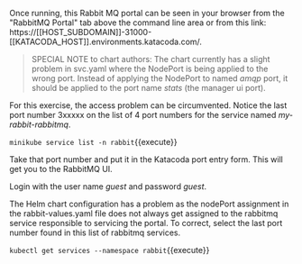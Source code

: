 Once running, this Rabbit MQ portal can be seen in your browser from the "RabbitMQ Portal" tab above the command line area or from this link: https://[[HOST_SUBDOMAIN]]-31000-[[KATACODA_HOST]].environments.katacoda.com/.

> SPECIAL NOTE to chart authors: The chart currently has a slight problem in svc.yaml where the NodePort is being applied to the wrong port. Instead of applying the NodePort to named _amqp_ port, it should be applied to the port name _stats_ (the manager ui port).

For this exercise, the access problem can be circumvented. Notice the last port number 3xxxxx on the list of 4 port numbers for the service named _my-rabbit-rabbitmq_.

`minikube service list -n rabbit`{{execute}}

Take that port number and put it in the Katacoda port entry form. This will get you to the RabbitMQ UI.

Login with the user name _guest_ and password _guest_.

The Helm chart configuration has a problem as the nodePort assignment in the rabbit-values.yaml file does not always get assigned to the rabbitmq service responsible to servicing the portal. To correct, select the last port number found in this list of rabbitmq services.

`kubectl get services --namespace rabbit`{{execute}}

